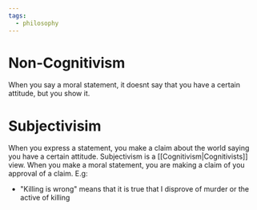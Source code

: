 ```yaml
---
tags:
  - philosophy
---
```

# Non-Cognitivism
When you say a moral statement, it doesnt say that you have a certain attitude, but you show it.
# Subjectivisim
When you express a statement, you make a claim about the world saying you have a certain attitude.
Subjectivism is a [[Cognitivism|Cognitivists]] view.
When you make a moral statement, you are making a claim of you approval of a claim.
E.g:
- "Killing is wrong" means that it is true that I disprove of murder or the active of killing
